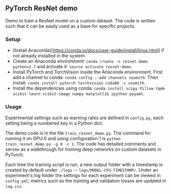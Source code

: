 ## PyTorch ResNet demo

Demo to train a ResNet model on a custom dataset. The code is written such that it can be easily used as a base for specific projects.

### Setup

* (Install Anaconda)[https://conda.io/docs/user-guide/install/linux.html] if not already installed in the system
* Create an Anaconda environment: `conda create -n resnet-demo python=2.7` and activate it: `source activate resnet-demo`.
* Install PyTorch and TorchVision inside the Anaconda environment. First add a channel to conda: `conda config --add channels soumith`. Then install: `conda install pytorch torchvision cuda80 -c soumith`. 
* Install the dependencies using conda: `conda install scipy Pillow tqdm scikit-learn scikit-image numpy matplotlib ipython pyyaml`.


### Usage

Experimental settings such as learning rates are defined in `config.py`, each setting being a numbered key in a Python dict.

The demo code is in the file `train_resnet_demo.py`. The command for running it on GPU:0 and using configuration:1 is `python train_resnet_demo.py -g 0 -c 1`. The code has detailed comments and serves as a walkthrough for training deep networks on custom datasets in PyTorch.

Each time the training script is run, a new output folder with a timestamp is created by default under `./logs` -- `logs/MODEL-CFG-TIMESTAMP/`. Under an experiment's log folder the settings for each experiment can be viewed in `config.yml`; metrics such as the training and validation losses are updated in `log.csv`. 


